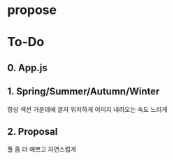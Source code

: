 # propose

# To-Do
## 0. App.js

## 1. Spring/Summer/Autumn/Winter
항상 섹션 가운데에 글자 위치하게
이미지 내려오는 속도 느리게

## 2. Proposal
풀 좀 더 예쁘고 자연스럽게